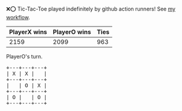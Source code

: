 :x::o: Tic-Tac-Toe played indefinitely by github action runners! See [my workflow](.github/workflows/play.yaml).

|PlayerX wins|PlayerO wins|Ties|
|-|-|-|
|2159|2099|963|

PlayerO's turn.

<pre>
+---+---+---+
| X | X |   |
+---+---+---+
|   | O | X |
+---+---+---+
| O |   | O |
+---+---+---+
</pre>